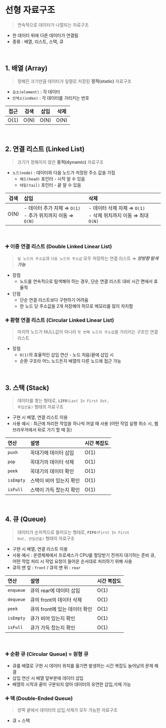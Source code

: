 
# 선형 자료구조
> 연속적으로 데이터가 나열되는 자료구조
- 한 데이터 뒤에 다른 데이터가 연결됨
- 종류 : 배열, 리스트, 스택, 큐
<br/>

## 1. 배열 (Array)
> 정해진 크기만큼 데이터가 일렬로 저장된 <b>정적(static)</b> 자료구조
- <code>요소(element)</code> : 각 데이터
- <code>인덱스(index)</code> : 각 데이터를 가리키는 번호

|접근|검색|삽입|삭제|
|:------:|:---:|:---:|:---:|
|O(1)|O(N)|O(N)|O(N)|

<br/>

## 2. 연결 리스트 (Linked List)
> 크기가 정해지지 않은 <b>동적(dynamic)</b> 자료구조
- <code>노드(node)</code> : 데이터와 다음 노드가 저장된 주소 값을 가짐
   - <code>헤드(head)</code> 포인터 - 시작 알 수 있음
   - <code>테일(tail)</code> 포인터 - 끝 알 수 있음

|검색|삽입|삭제|
|:---:|:---|:---|
|O(N)|- 데이터 추가 자체 ⇒ <code>O(1)</code> <br/> - 추가 위치까지 이동 ⇒ <code>O(N)</code>|- 데이터 삭제 자체 ⇒ <code>O(1)</code> <br/> - 삭제 위치까지 이동 ⇒ 최대 <code>O(N)</code>|

<br/>

### ➕ 이중 연결 리스트 (Double Linked Linear List)
> <code>앞 노드의 주소값</code>과 <code>다음 노드의 주소값</code> 모두 저장하는 연결 리스트 ⇒ <b>_양방향 탐색 가능_</b>
- 장점
   * 노드를 연속적으로 탐색해야 하는 경우, 단순 연결 리스트 대비 시간 면에서 효율적
- 단점
   * 단순 연결 리스트보다 구현하기 어려움
   * 한 노드 당 주소값을 2개 저장해야 하므로 메모리를 많이 차지함

### ➕ 환형 연결 리스트 (Circular Linked Linear List)
> 마지막 노드가 NULL값이 아니라 <code>첫 번째 노드의 주소값</code>을 가리키는 구조인 연결 리스트
- 장점
   * <code>O(1)</code>의 효율적인 삽입 연산 - 노드 처음/끝에 삽입 시
   * 순환 구조라 어느 노드든지 배열의 다른 노드에 접근 가능

<br/>

## 3. 스택 (Stack)
> 데이터를 쌓는 형태로, <code><b>LIFO</b>(Last In First Out, 후입선출)</code> 형태의 자료구조
- 구현 시 배열, 연결 리스트 이용
- 사용 예시 : 최근에 처리한 작업을 하나씩 꺼낼 때 사용 (어떤 작업 실행 취소 시, 웹 브라우저에서 뒤로 가기 할 때 등)
  
|연산|설명|시간 복잡도|
|:------|:---|:---|
|<code>push</code>|꼭대기에 데이터 삽입|O(1)|
|<code>pop</code>|꼭대기의 데이터 삭제|O(1)|
|<code>peek</code>|꼭대기의 데이터 확인|O(1)|
|<code>isEmpty</code>|스택이 비어 있는지 확인|O(1)|
|<code>isFull</code>|스택이 가득 찼는지 확인|O(1)|
<br/>

## 4. 큐 (Queue)
> 데이터가 순차적으로 들어오는 형태로, <code><b>FIFO</b>(First In First Out, 선입선출)</code> 형태의 자료구조
- 구현 시 배열, 연결 리스트 이용
- 사용 예시 : 운영체제에서 프로세스가 CPU를 할당받기 전까지 대기하는 준비 큐, 어떤 작업 처리 시 작업 요청이 들어온 순서대로 처리하기 위해 사용
- 큐의 맨 앞 : <code>front</code> / 큐의 맨 뒤 : <code>rear</code>
  
|연산|설명|시간 복잡도|
|:------|:---|:---|
|<code>enqueue</code>|큐의 rear에 데이터 삽입|O(1)|
|<code>dequeue</code>|큐의 front의 데이터 삭제|O(1)|
|<code>peek</code>|큐의 front에 있는 데이터 확인|O(1)|
|<code>isEmpty</code>|큐가 비어 있는지 확인|O(1)|
|<code>isFull</code>|큐가 가득 찼는지 확인|O(1)|

<br/>

### ➕ 순환 큐 (Circular Queue) = 원형 큐
- 큐를 배열로 구현 시 데이터 위치를 옮기면 발생하는 시간 복잡도 늘어남의 문제 해결
- 삽입 연산 시 배열 앞부분에 데이터 삽입
- 배열의 시작과 끝이 구분되지 않아 데이터의 유연한 삽입,삭제 가능

### ➕ 덱 (Double-Ended Queue)
> 양쪽 끝에서 데이터의 삽입,삭제가 모두 가능한 자료구조
- 큐 + 스택
